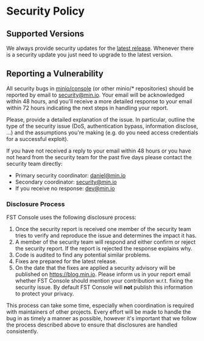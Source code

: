 # Security Policy

## Supported Versions

We always provide security updates for the [latest release](https://github.com/minio/console/releases/latest).
Whenever there is a security update you just need to upgrade to the latest version.

## Reporting a Vulnerability

All security bugs in [minio/console](https://github,com/minio/console) (or other minio/* repositories)
should be reported by email to security@min.io. Your email will be acknowledged within 48 hours,
and you'll receive a more detailed response to your email within 72 hours indicating the next steps
in handling your report.

Please, provide a detailed explanation of the issue. In particular, outline the type of the security
issue (DoS, authentication bypass, information disclose, ...) and the assumptions you're making (e.g. do
you need access credentials for a successful exploit).

If you have not received a reply to your email within 48 hours or you have not heard from the security team
for the past five days please contact the security team directly:

- Primary security coordinator: daniel@min.io
- Secondary coordinator: security@min.io
- If you receive no response: dev@min.io

### Disclosure Process

FST Console uses the following disclosure process:

1. Once the security report is received one member of the security team tries to verify and reproduce
   the issue and determines the impact it has.
2. A member of the security team will respond and either confirm or reject the security report.
   If the report is rejected the response explains why.
3. Code is audited to find any potential similar problems.
4. Fixes are prepared for the latest release.
5. On the date that the fixes are applied a security advisory will be published on https://blog.min.io.
   Please inform us in your report email whether FST Console should mention your contribution w.r.t. fixing
   the security issue. By default FST Console will **not** publish this information to protect your privacy.

This process can take some time, especially when coordination is required with maintainers of other projects.
Every effort will be made to handle the bug in as timely a manner as possible, however it's important that we
follow the process described above to ensure that disclosures are handled consistently.
